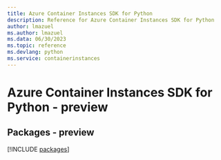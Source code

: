 ```yaml
---
title: Azure Container Instances SDK for Python
description: Reference for Azure Container Instances SDK for Python
author: lmazuel
ms.author: lmazuel
ms.data: 06/30/2023
ms.topic: reference
ms.devlang: python
ms.service: containerinstances
---
```

# Azure Container Instances SDK for Python - preview
## Packages - preview
[!INCLUDE [packages](container-instances-index.md)]